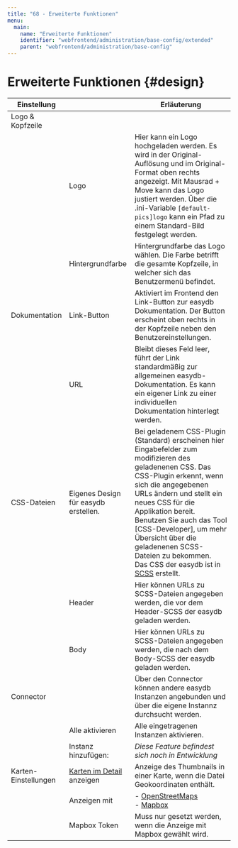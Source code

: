 ```yaml
---
title: "68 - Erweiterte Funktionen"
menu:
  main:
    name: "Erweiterte Funktionen"
    identifier: "webfrontend/administration/base-config/extended"
    parent: "webfrontend/administration/base-config"
---
```

# Erweiterte Funktionen {#design}

|Einstellung||Erläuterung|
|---|---|---|
|Logo & Kopfzeile|||
||Logo | Hier kann ein Logo hochgeladen werden. Es wird in der Original-Auflösung und im Original-Format oben rechts angezeigt. Mit Mausrad + Move kann das Logo justiert werden. Über die .ini-Variable `[default-pics]logo` kann ein Pfad zu einem Standard-Bild festgelegt werden. |
||Hintergrundfarbe| Hintergrundfarbe das Logo wählen. Die Farbe betrifft die gesamte Kopfzeile, in welcher sich das Benutzermenü befindet. |
|Dokumentation|Link-Button|Aktiviert im Frontend den Link-Button zur easydb Dokumentation. Der Button erscheint oben rechts in der Kopfzeile neben den Benutzereinstellungen.|
||URL|Bleibt dieses Feld leer, führt der Link standardmäßig zur allgemeinen easydb-Dokumentation. Es kann ein eigener Link zu einer individuellen Dokumentation hinterlegt werden.|
|CSS-Dateien|Eigenes Design für easydb erstellen.|Bei geladenem CSS-Plugin (Standard) erscheinen hier Eingabefelder zum modifizieren des geladenenen CSS. Das CSS-Plugin erkennt, wenn sich die angegebenen URLs ändern und stellt ein neues CSS für die Applikation bereit. Benutzen Sie auch das Tool [CSS-Developer], um mehr Übersicht über die geladenenen SCSS-Dateien zu bekommen. <br> Das CSS der easydb ist in [SCSS](http://sass-lang.com/) erstellt.|
||Header| Hier können URLs zu SCSS-Dateien angegeben werden, die vor dem Header-SCSS der easydb geladen werden. |
||Body| Hier können URLs zu SCSS-Dateien angegeben werden, die nach dem Body-SCSS der easydb geladen werden. |
|Connector||Über den Connector können andere easydb Instanzen angebunden und über die eigene Instannz durchsucht werden.|
||Alle aktivieren|Alle eingetragenen Instanzen aktivieren.|
||Instanz hinzufügen:|*Diese Feature befindest sich noch in Entwicklung*|
|Karten-Einstellungen|[Karten im Detail](/de/webfrontend/datamanagement/search/detail) anzeigen|Anzeige des Thumbnails in einer Karte, wenn die Datei Geokoordinaten enthält.|
||Anzeigen mit|- [OpenStreetMaps](https://www.openstreetmap.org/) <br> - [Mapbox](https://www.mapbox.com/)|
||Mapbox Token| Muss nur gesetzt werden, wenn die Anzeige mit Mapbox gewählt wird.|








